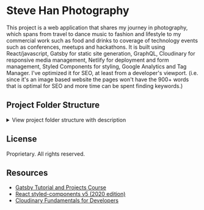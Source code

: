 # Steve Han Photography

This project is a web application that shares my journey in photography, which spans from travel to dance music to fashion and lifestyle to my commercial work such as food and drinks to coverage of technology events such as conferences, meetups and hackathons.  It is built using React/javascript, Gatsby for static site generation, GraphQL, Cloudinary for responsive media management, Netlify for deployment and form management, Styled Components for styling, Google Analytics and Tag Manager.  I've optimized it for SEO, at least from a developer's viewport. (i.e. since it's an image based website the pages won't have the 900+ words that is optimal for SEO and more time can be spent finding keywords.)


## Project Folder Structure
<details>
    <summary>View project folder structure with description</summary>

```
├── README.md # This file.
├── package.json # npm package manager file.
├── .env.development # Contains the Cloudinary credentials for development.  (Not uploaded to Github)
├── .env.production # Contains the Cloudinary credentials for production build.  (Not uploaded to Github)
├── .gitignore # Files to ignore when uploading to Github
├── .prettierrc # Configurations for VS code Prettier code formatter
├── gatsby-browser.js # # Gatsby doesn't have an App.js, so this is used to wrap context API provider wrapper and global styling
├── gatsby-config # Configuration for Gatsby plugins
├── gatsby-node.js # Create pages function used to generate the individual portfolio pages
└── src
    ├── components
    │   ├── About.js # Displays the contents for about me
    │   ├── Background.js # Displays a hero image that covers entire viewport using Gatsby background image plugin
    │   ├── Footer.js # Shows the copyright info and link to my dev website
    │   ├── gallery.js # Displays the thumbnail images in a justified grid layout and images with caption in a modal lightbox
    │   ├── HamburgerIcon.js # Animated hamburger icon that is used to open and close mobile menu
    │   ├── Hero.js # Contains the controls for user to select the hero images to display
    │   ├── index.js # Exports the components for use in pages
    │   ├── layout.js # Contains the main layout of the app - Navbar, Footer and the children that uses this component.
    │   ├── MobileMenu.js # Mobile menu
    │   ├── Navbar.js # Navigation bar with logo and menu and social links
    │   ├── seo.js # Uses react helmet to provide SEO metadata to all pages
    │   ├── Title.js # Centered title in H1 tag
    │   └── VideoGallery.js # Video portfolio page
    ├── content
    │   ├── markdown
    │   │   └── about.md # Contains the contents of About page
    │   └── portfolios
    │       └── portfolios.yml # Contains all the names & descriptions of portfolios & Cloudinary public ID & captions of images
    ├── context
    │   └── context.js # Context API currently used to hold state of whether mobile is open and used to read in submenu through GraphQL
    ├── hooks
    │   ├── useKeyPress.js # Hook to handle keyboard presses
    │   └── useWindowDimensions # Hook to get dimensions of viewport - currently not used
    ├── images # contains all the images uploaded to Cloudinary (not uploaded to Github)
    ├── pages
    │   ├── 404.js # Error page
    │   ├── about.js # About me page.  Gets the content from markdown file and passes it to the About component
    │   ├── contact.js # Contain form with submission to Netlify.
    │   ├── index.js # Home page shows hero images.
    │   ├── portfolios.js # Fetches and displays the 1st image from each portfolio and link to its corresponding gallery page
    │   ├── success.js # Response to successful form submitted 
    ├── templates
    │   └── gallery-query.js # Create pages for gallery pages of each the portfolio
    └── static
        ├── FcAbout.js # Wrapper for About SVG icon
        ├── GrGallery.js # Wrapper for GrGallery SVG icon
        ├── main.jpg # Open Graph (OG) image
        ├── mainBcg.jpg # Image used in case images cannot be loaded from Cloudinary
        ├── stevehan-icon.png # Image used by manifest for PWA to generate favicon
        ├── SteveHanPhotography_logo.png # Branded logo used on Navbar.  Will use SVG version of logo once ready
        └── SteveHanPhotography_white_logo.svg # SVG version of logo.  Work in progress
```
</details>

## License
Proprietary.  All rights reserved.

## Resources
- [Gatsby Tutorial and Projects Course](https://www.udemy.com/course/atsby-tutorial-and-projects-course/)
- [React styled-components v5 (2020 edition)](https://www.udemy.com/course/react-styled-components/)
- [Cloudinary Fundamentals for Developers](https://training.cloudinary.com/courses/cloudinary-fundamentals-for-developers)
